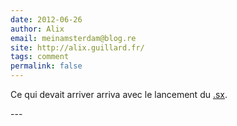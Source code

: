 ```yaml
---
date: 2012-06-26
author: Alix
email: meinamsterdam@blog.re
site: http://alix.guillard.fr/
tags: comment
permalink: false
---
```


<p>
Ce qui devait arriver arriva avec le lancement du <a href="http://www.registry.sx/about-us">.sx</a>.
</p>
---